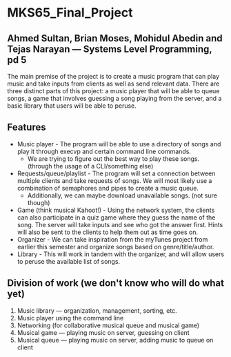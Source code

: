 # MKS65_Final_Project

## Ahmed Sultan, Brian Moses, Mohidul Abedin and Tejas Narayan — Systems Level Programming, pd 5

The main premise of the project is to create a music program that can play music and take inputs from clients as well as send relevant data. There are three distinct parts of this project: a music player that will be able to queue songs, a game that involves guessing a song playing from the server, and a basic library that users will be able to peruse.

## Features

  * Music player - The program will be able to use a directory of songs and play it through execvp and certain command line commands.
      - We are trying to figure out the best way to play these songs. (through the usage of a CLI/something else)
  * Requests/queue/playlist - The program will set a connection between multiple clients and take requests of songs. We will most likely use a combination of semaphores and pipes to create a music queue.
      - Additionally, we can maybe download unavailable songs. (not sure though)
  * Game (think musical Kahoot!) - Using the network system, the clients can also participate in a quiz game where they guess the name of the song. The server will take inputs and see who got the answer first. Hints will also be sent to the clients to help them out as time goes on.
  * Organizer - We can take inspiration from the myTunes project from earlier this semester and organize songs based on genre/title/author.
  * Library - This will work in tandem with the organizer, and will allow users to peruse the available list of songs.

## Division of work (we don't know who will do what yet)

  1. Music library — organization, management, sorting, etc.
  2. Music player using the command line
  3. Networking (for collaborative musical queue and musical game)
  4. Musical game — playing music on server, guessing on client
  5. Musical queue — playing music on server, adding music to queue on client
